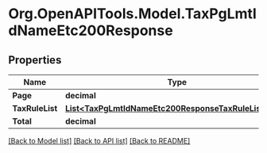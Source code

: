 # Org.OpenAPITools.Model.TaxPgLmtIdNameEtc200Response

## Properties

Name | Type | Description | Notes
------------ | ------------- | ------------- | -------------
**Page** | **decimal** |  | [optional] 
**TaxRuleList** | [**List&lt;TaxPgLmtIdNameEtc200ResponseTaxRuleListInner&gt;**](TaxPgLmtIdNameEtc200ResponseTaxRuleListInner.md) |  | [optional] 
**Total** | **decimal** |  | [optional] 

[[Back to Model list]](../README.md#documentation-for-models) [[Back to API list]](../README.md#documentation-for-api-endpoints) [[Back to README]](../README.md)

